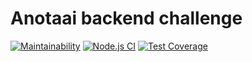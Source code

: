 # Anotaai backend challenge

[![Maintainability](https://api.codeclimate.com/v1/badges/2378e673052f8117df9f/maintainability)](https://codeclimate.com/github/leogiraldimg/anotaai-backend-challenge/maintainability)
[![Node.js CI](https://github.com/leogiraldimg/anotaai-backend-challenge/actions/workflows/node.js.ci.yml/badge.svg?branch=main)](https://github.com/leogiraldimg/anotaai-backend-challenge/actions/workflows/node.js.ci.yml)
[![Test Coverage](https://api.codeclimate.com/v1/badges/2378e673052f8117df9f/test_coverage)](https://codeclimate.com/github/leogiraldimg/anotaai-backend-challenge/test_coverage)
